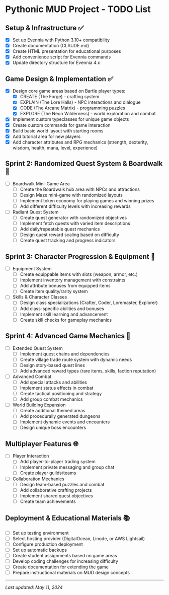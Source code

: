 # Pythonic MUD Project - TODO List

## Setup & Infrastructure ✅
- [x] Set up Evennia with Python 3.10+ compatibility
- [x] Create documentation (CLAUDE.md)
- [x] Create HTML presentation for educational purposes
- [x] Add convenience script for Evennia commands
- [x] Update directory structure for Evennia 4.x

## Game Design & Implementation ✅
- [x] Design core game areas based on Bartle player types:
  - [x] CREATE (The Forge) - crafting system
  - [x] EXPLAIN (The Lore Halls) - NPC interactions and dialogue
  - [x] CODE (The Arcane Matrix) - programming puzzles
  - [x] EXPLORE (The Neon Wilderness) - world exploration and combat
- [x] Implement custom typeclasses for unique game objects
- [x] Create custom commands for game interaction
- [x] Build basic world layout with starting rooms
- [x] Add tutorial area for new players
- [x] Add character attributes and RPG mechanics (strength, dexterity, wisdom, health, mana, level, experience)

## Sprint 2: Randomized Quest System & Boardwalk 🔄
- [ ] Boardwalk Mini-Game Area
  - [ ] Create the Boardwalk hub area with NPCs and attractions
  - [ ] Design Maze mini-game with randomized layouts
  - [ ] Implement token economy for playing games and winning prizes
  - [ ] Add different difficulty levels with increasing rewards
- [ ] Radiant Quest System
  - [ ] Create quest generator with randomized objectives
  - [ ] Implement fetch quests with varied item descriptions
  - [ ] Add daily/repeatable quest mechanics
  - [ ] Design quest reward scaling based on difficulty
  - [ ] Create quest tracking and progress indicators

## Sprint 3: Character Progression & Equipment 🔄
- [ ] Equipment System
  - [ ] Create equippable items with slots (weapon, armor, etc.)
  - [ ] Implement inventory management with constraints
  - [ ] Add attribute bonuses from equipped items
  - [ ] Create item quality/rarity system
- [ ] Skills & Character Classes
  - [ ] Design class specializations (Crafter, Coder, Loremaster, Explorer)
  - [ ] Add class-specific abilities and bonuses
  - [ ] Implement skill learning and advancement
  - [ ] Create skill checks for gameplay mechanics

## Sprint 4: Advanced Game Mechanics 🚀
- [ ] Extended Quest System
  - [ ] Implement quest chains and dependencies
  - [ ] Create village trade route system with dynamic needs
  - [ ] Design story-based quest lines
  - [ ] Add advanced reward types (rare items, skills, faction reputation)
- [ ] Advanced Combat
  - [ ] Add special attacks and abilities
  - [ ] Implement status effects in combat
  - [ ] Create tactical positioning and strategy
  - [ ] Add group combat mechanics
- [ ] World Building Expansion
  - [ ] Create additional themed areas
  - [ ] Add procedurally generated dungeons
  - [ ] Implement dynamic events and encounters
  - [ ] Design unique boss encounters

## Multiplayer Features 🌐
- [ ] Player Interaction
  - [ ] Add player-to-player trading system
  - [ ] Implement private messaging and group chat
  - [ ] Create player guilds/teams
- [ ] Collaboration Mechanics
  - [ ] Design team-based puzzles and combat
  - [ ] Add collaborative crafting projects
  - [ ] Implement shared quest objectives
  - [ ] Create team achievements

## Deployment & Educational Materials 📚
- [ ] Set up testing environment
- [ ] Select hosting provider (DigitalOcean, Linode, or AWS Lightsail)
- [ ] Configure production deployment
- [ ] Set up automatic backups
- [ ] Create student assignments based on game areas
- [ ] Develop coding challenges for increasing difficulty
- [ ] Create documentation for extending the game
- [ ] Prepare instructional materials on MUD design concepts

---

*Last updated: May 11, 2024*